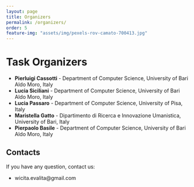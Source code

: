 ```yaml
---
layout: page
title: Organizers
permalink: /organizers/
order: 5
feature-img: "assets/img/pexels-rov-camato-700413.jpg"
---
```




# Task Organizers
- **Pierluigi Cassotti** - Department of Computer Science, University of Bari Aldo Moro, Italy
- **Lucia Siciliani** - Department of Computer Science, University of Bari Aldo Moro, Italy
- **Lucia Passaro** - Department of Computer Science, University of Pisa, Italy
- **Maristella Gatto** - Dipartimento di Ricerca e Innovazione Umanistica, University of Bari, Italy
- **Pierpaolo Basile** - Department of Computer Science, University of Bari Aldo Moro, Italy


<h2>Contacts</h2>
If you have any question, contact us:
<ul>
<li>wicita.evalita@gmail.com</li>
</ul>
